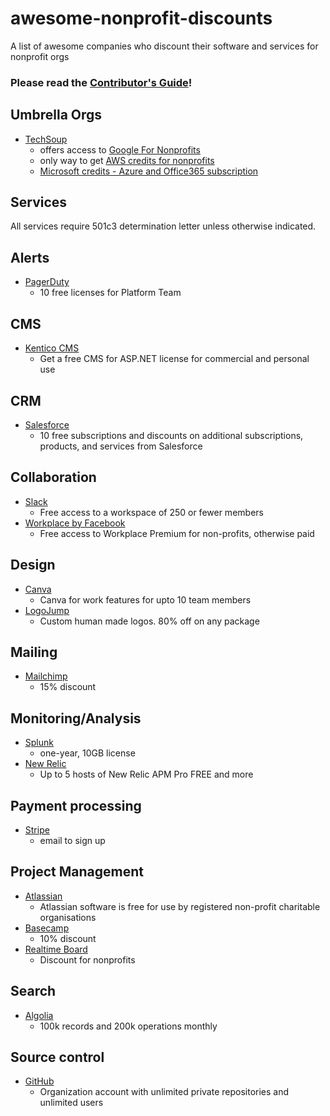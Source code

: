 # awesome-nonprofit-discounts
A list of awesome companies who discount their software and services for nonprofit orgs

### Please read the [Contributor's Guide](/ContributorsGuide.md)!

## Umbrella Orgs

* [TechSoup](https://www.techsoup.org/)
  - offers access to [Google For Nonprofits](https://www.google.com/nonprofits/)
  - only way to get [AWS credits for nonprofits](https://aws.amazon.com/government-education/nonprofits/programs/#programs)
  - [Microsoft credits - Azure and Office365 subscription](https://www.microsoft.com/en-us/nonprofits/azure)

## Services
All services require 501c3 determination letter unless otherwise indicated.

## Alerts

* [PagerDuty](https://www.pagerduty.com/foundation/)
  - 10 free licenses for Platform Team

## CMS

* [Kentico CMS](https://www.kentico.com/download-demo/free-cms-for-asp-net)
  - Get a free CMS for ASP.NET license for commercial and personal use

## CRM
* [Salesforce](http://www.salesforce.org/nonprofit/)
  - 10 free subscriptions and discounts on additional subscriptions, products, and services from Salesforce

## Collaboration

* [Slack](https://get.slack.help/hc/en-us/articles/204368833-Slack-for-Nonprofits-program)
  - Free access to a workspace of 250 or fewer members
* [Workplace by Facebook](https://nonprofits.fb.com/topic/workplace/)
  - Free access to Workplace Premium for non-profits, otherwise paid 
  
## Design

* [Canva](https://support.canva.com/account-basics/nonprofit-program/apply-for-nonprofit/)
  - Canva for work features for upto 10 team members
* [LogoJump](https://logojump.com/)
  - Custom human made logos. 80% off on any package 
  
## Mailing
	
* [Mailchimp](https://mailchimp.com/help/about-mailchimp-discounts/)
  - 15% discount

## Monitoring/Analysis

* [Splunk](https://www.splunk.com/en_us/about-us/splunk-pledge/nonprofit-license-application.html)
  -  one-year, 10GB license 
* [New Relic](https://newrelic.com/nonprofit)
  - Up to 5 hosts of New Relic APM Pro FREE and more

## Payment processing

* [Stripe](https://support.stripe.com/questions/does-stripe-offer-a-fee-discount-for-non-profit-organizations)
  - email to sign up
  
## Project Management
	
* [Atlassian](https://www.atlassian.com/software/views/community-license-request?_ga=2.70501202.370984657.1538043591-445688261.1538043591)
  - Atlassian software is free for use by registered non-profit charitable organisations
* [Basecamp](https://basecamp.com/discounts)
  - 10% discount
* [Realtime Board](https://realtimeboard.com/pricing/)
  - Discount for nonprofits
  
## Search

* [Algolia](https://www.algolia.com/for-open-source)
  - 100k records and 200k operations monthly
  
## Source control

* [GitHub](https://github.com/nonprofit)
  - Organization account with unlimited private repositories and unlimited users
  
